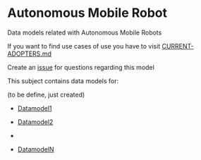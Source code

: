 # Autonomous Mobile Robot
Data models related with Autonomous Mobile Robots

If you want to find use cases of use you have to visit [CURRENT-ADOPTERS.md](CURRENT-ADOPTERS.md) 

Create an [issue](https://github.com/smart-data-models/dataModel.AutonomousMobileRobot/issues) for questions regarding this model

This subject contains data models for:

(to be define, just created)
-   [Datamodel1](https://github.com/smart-data-models/dataModel.AutonomousMobileRobot/object1)
-   [Datamodel2](https://github.com/smart-data-models/dataModel.AutonomousMobileRobot/object2)

- 
-   [DatamodelN](https://github.com/smart-data-models/dataModel.AutonomousMobileRobot/objectN)

